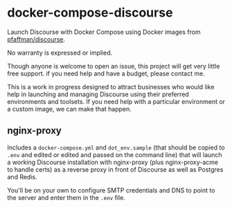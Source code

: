 # docker-compose-discourse
Launch Discourse with Docker Compose using Docker images from [pfaffman/discourse](https://hub.docker.com/repository/docker/pfaffman/discourse). 

No warranty is expressed or implied. 

Though anyone is welcome to open an issue, this project will get very little free support. if you need help and have a budget, please contact me.

This is a work in progress designed to attract businesses who would like help in launching and managing Discourse using their preferred environments and toolsets. If you need help with a particular environment or a custom image, we can make that happen.

## nginx-proxy

Includes a `docker-compose.yml` and `dot_env.sample` (that should be copied to `.env` and edited or edited and passed on the command line) that will launch a working Discourse installation with nginx-proxy (plus nginx-proxy-acme to handle certs) as a reverse proxy in front of Discourse as well as Postgres and Redis.

You'll be on your own to configure SMTP credentials and DNS to point to the server and enter them in the `.env` file.